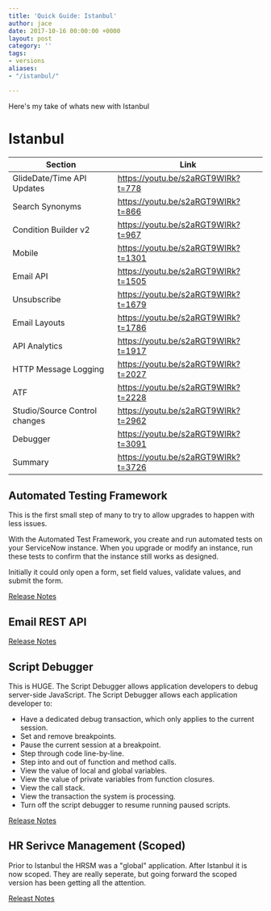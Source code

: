 ```yaml
---
title: 'Quick Guide: Istanbul'
author: jace
date: 2017-10-16 00:00:00 +0000
layout: post
category: ''
tags:
- versions
aliases:
- "/istanbul/"

---
```

Here's my take of whats new with Istanbul

<!--more-->

# Istanbul

| Section                       |                                Link |
| ----------------------------- | ----------------------------------- |
| GlideDate/Time API Updates    | https://youtu.be/s2aRGT9WIRk?t=778  |
| Search Synonyms               | https://youtu.be/s2aRGT9WIRk?t=866  |
| Condition Builder v2          | https://youtu.be/s2aRGT9WIRk?t=967  |
| Mobile                        | https://youtu.be/s2aRGT9WIRk?t=1301 |
| Email API                     | https://youtu.be/s2aRGT9WIRk?t=1505 |
| Unsubscribe                   | https://youtu.be/s2aRGT9WIRk?t=1679 |
| Email Layouts                 | https://youtu.be/s2aRGT9WIRk?t=1786 |
| API Analytics                 | https://youtu.be/s2aRGT9WIRk?t=1917 |
| HTTP Message Logging          | https://youtu.be/s2aRGT9WIRk?t=2027 |
| ATF                           | https://youtu.be/s2aRGT9WIRk?t=2228 |
| Studio/Source Control changes | https://youtu.be/s2aRGT9WIRk?t=2962 |
| Debugger                      | https://youtu.be/s2aRGT9WIRk?t=3091 |
| Summary                       | https://youtu.be/s2aRGT9WIRk?t=3726 |

## Automated Testing Framework

This is the first small step of many to try to allow upgrades to happen with less issues.

With the Automated Test Framework, you create and run automated tests on your ServiceNow instance. When you upgrade or modify an instance, run these tests to confirm that the instance still works as designed.

Initially it could only open a form, set field values, validate values, and submit the form.

[Release Notes](https://docs.servicenow.com/bundle/istanbul-release-notes/page/release-notes/servicenow-platform/automated-test-framework-rn.html)

## Email REST API

[Release Notes](https://docs.servicenow.com/bundle/istanbul-release-notes/page/release-notes/servicenow-platform/email-service-rn.html)

## Script Debugger

This is HUGE.  The Script Debugger allows application developers to debug server-side JavaScript.
The Script Debugger allows each application developer to:

- Have a dedicated debug transaction, which only applies to the current session.
- Set and remove breakpoints.
- Pause the current session at a breakpoint.
- Step through code line-by-line.
- Step into and out of function and method calls.
- View the value of local and global variables.
- View the value of private variables from function closures.
- View the call stack.
- View the transaction the system is processing.
- Turn off the script debugger to resume running paused scripts.

[Release Notes](https://docs.servicenow.com/bundle/istanbul-release-notes/page/release-notes/application-development/script-debugger-rn.html)

## HR Serivce Management (Scoped)

Prior to Istanbul the HRSM was a "global" application.  After Istanbul it is now scoped.  They are really seperate, but going forward the scoped version has been getting all the attention.

[Releast Notes](https://docs.servicenow.com/bundle/istanbul-release-notes/page/release-notes/service-management/human-resources-rn.html)